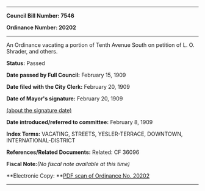 

********

**Council Bill Number: 7546**
   
**Ordinance Number: 20202**
********

 An Ordinance vacating a portion of Tenth Avenue South on petition of L. O. Shrader, and others.

**Status:** Passed
   
**Date passed by Full Council:** February 15, 1909
   
**Date filed with the City Clerk:** February 20, 1909
   
**Date of Mayor's signature:** February 20, 1909
   
[(about the signature date)](/~public/approvaldate.htm)
   
   
   
**Date introduced/referred to committee:** February 8, 1909
   
   
**Index Terms:** VACATING, STREETS, YESLER-TERRACE, DOWNTOWN, INTERNATIONAL-DISTRICT

**References/Related Documents:** Related: CF 36096

**Fiscal Note:**_(No fiscal note available at this time)_

**Electronic Copy: **[PDF scan of Ordinance No. 20202](/~archives/Ordinances/Ord_20202.pdf)

********

